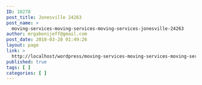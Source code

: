 ```yaml
---
ID: 10278
post_title: Jonesville 24263
post_name: >
  moving-services-moving-services-moving-services-jonesville-24263
author: mrgabonijeff@gmail.com
post_date: 2018-03-28 01:49:26
layout: page
link: >
  http://localhost/wordpress/moving-services-moving-services-moving-services-jonesville-24263/
published: true
tags: [ ]
categories: [ ]
---
```


